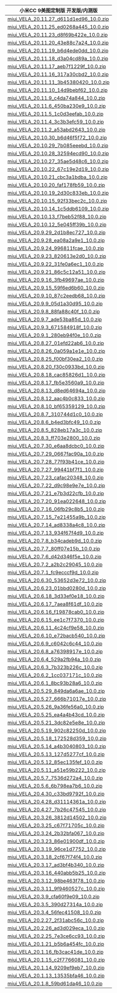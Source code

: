 | 小米CC 9美图定制版  开发版/内测版    |
| ---- |
| [miui_VELA_20.11.27_d611d1ed96_10.0.zip](https://hugeota.d.miui.com/20.11.27/miui_VELA_20.11.27_d611d1ed96_10.0.zip)    |
| [miui_VELA_20.11.25_ed0268a445_10.0.zip](https://hugeota.d.miui.com/20.11.25/miui_VELA_20.11.25_ed0268a445_10.0.zip)    |
| [miui_VELA_20.11.23_d8f69b422e_10.0.zip](https://hugeota.d.miui.com/20.11.23/miui_VELA_20.11.23_d8f69b422e_10.0.zip)    |
| [miui_VELA_20.11.20_43e88c7a24_10.0.zip](https://hugeota.d.miui.com/20.11.20/miui_VELA_20.11.20_43e88c7a24_10.0.zip)    |
| [miui_VELA_20.11.19_b6d4ede0dd_10.0.zip](https://hugeota.d.miui.com/20.11.19/miui_VELA_20.11.19_b6d4ede0dd_10.0.zip)    |
| [miui_VELA_20.11.18_d3a04cd89a_10.0.zip](https://hugeota.d.miui.com/20.11.18/miui_VELA_20.11.18_d3a04cd89a_10.0.zip)    |
| [miui_VELA_20.11.17_aeb7f1229f_10.0.zip](https://hugeota.d.miui.com/20.11.17/miui_VELA_20.11.17_aeb7f1229f_10.0.zip)    |
| [miui_VELA_20.11.16_317a30cbd2_10.0.zip](https://hugeota.d.miui.com/20.11.16/miui_VELA_20.11.16_317a30cbd2_10.0.zip)    |
| [miui_VELA_20.11.11_3b45380420_10.0.zip](https://hugeota.d.miui.com/20.11.11/miui_VELA_20.11.11_3b45380420_10.0.zip)    |
| [miui_VELA_20.11.10_14d9bebf62_10.0.zip](https://hugeota.d.miui.com/20.11.10/miui_VELA_20.11.10_14d9bebf62_10.0.zip)    |
| [miui_VELA_20.11.9_c4da74a844_10.0.zip](https://hugeota.d.miui.com/20.11.9/miui_VELA_20.11.9_c4da74a844_10.0.zip)    |
| [miui_VELA_20.11.6_450ba230e9_10.0.zip](https://hugeota.d.miui.com/20.11.6/miui_VELA_20.11.6_450ba230e9_10.0.zip)    |
| [miui_VELA_20.11.5_1c0d3eefab_10.0.zip](https://hugeota.d.miui.com/20.11.5/miui_VELA_20.11.5_1c0d3eefab_10.0.zip)    |
| [miui_VELA_20.11.4_3c3b3efc59_10.0.zip](https://hugeota.d.miui.com/20.11.4/miui_VELA_20.11.4_3c3b3efc59_10.0.zip)    |
| [miui_VELA_20.11.2_a53abd2643_10.0.zip](https://hugeota.d.miui.com/20.11.2/miui_VELA_20.11.2_a53abd2643_10.0.zip)    |
| [miui_VELA_20.10.30_b6d46f5f72_10.0.zip](https://hugeota.d.miui.com/20.10.30/miui_VELA_20.10.30_b6d46f5f72_10.0.zip)    |
| [miui_VELA_20.10.29_7b085eeebd_10.0.zip](https://hugeota.d.miui.com/20.10.29/miui_VELA_20.10.29_7b085eeebd_10.0.zip)    |
| [miui_VELA_20.10.28_32594ecd90_10.0.zip](https://hugeota.d.miui.com/20.10.28/miui_VELA_20.10.28_32594ecd90_10.0.zip)    |
| [miui_VELA_20.10.27_35ae5d48c6_10.0.zip](https://hugeota.d.miui.com/20.10.27/miui_VELA_20.10.27_35ae5d48c6_10.0.zip)    |
| [miui_VELA_20.10.22_67c19e2d19_10.0.zip](https://hugeota.d.miui.com/20.10.22/miui_VELA_20.10.22_67c19e2d19_10.0.zip)    |
| [miui_VELA_20.10.21_cbc3a1bdba_10.0.zip](https://hugeota.d.miui.com/20.10.21/miui_VELA_20.10.21_cbc3a1bdba_10.0.zip)    |
| [miui_VELA_20.10.20_faf178fb59_10.0.zip](https://hugeota.d.miui.com/20.10.20/miui_VELA_20.10.20_faf178fb59_10.0.zip)    |
| [miui_VELA_20.10.19_2d30c833eb_10.0.zip](https://hugeota.d.miui.com/20.10.19/miui_VELA_20.10.19_2d30c833eb_10.0.zip)    |
| [miui_VELA_20.10.15_92f33bec2c_10.0.zip](https://hugeota.d.miui.com/20.10.15/miui_VELA_20.10.15_92f33bec2c_10.0.zip)    |
| [miui_VELA_20.10.14_1c5ddb6109_10.0.zip](https://hugeota.d.miui.com/20.10.14/miui_VELA_20.10.14_1c5ddb6109_10.0.zip)    |
| [miui_VELA_20.10.13_f7beb52f88_10.0.zip](https://hugeota.d.miui.com/20.10.13/miui_VELA_20.10.13_f7beb52f88_10.0.zip)    |
| [miui_VELA_20.10.12_5e045ff39b_10.0.zip](https://hugeota.d.miui.com/20.10.12/miui_VELA_20.10.12_5e045ff39b_10.0.zip)    |
| [miui_VELA_20.9.29_2d1b8ec727_10.0.zip](https://hugeota.d.miui.com/20.9.29/miui_VELA_20.9.29_2d1b8ec727_10.0.zip)    |
| [miui_VELA_20.9.28_ea08a2a9e1_10.0.zip](https://hugeota.d.miui.com/20.9.28/miui_VELA_20.9.28_ea08a2a9e1_10.0.zip)    |
| [miui_VELA_20.9.24_996811fcae_10.0.zip](https://hugeota.d.miui.com/20.9.24/miui_VELA_20.9.24_996811fcae_10.0.zip)    |
| [miui_VELA_20.9.23_820613e2d0_10.0.zip](https://hugeota.d.miui.com/20.9.23/miui_VELA_20.9.23_820613e2d0_10.0.zip)    |
| [miui_VELA_20.9.22_31fe0a6ec1_10.0.zip](https://hugeota.d.miui.com/20.9.22/miui_VELA_20.9.22_31fe0a6ec1_10.0.zip)    |
| [miui_VELA_20.9.21_86c5c12a51_10.0.zip](https://hugeota.d.miui.com/20.9.21/miui_VELA_20.9.21_86c5c12a51_10.0.zip)    |
| [miui_VELA_20.9.16_3fb49697ae_10.0.zip](https://hugeota.d.miui.com/20.9.16/miui_VELA_20.9.16_3fb49697ae_10.0.zip)    |
| [miui_VELA_20.9.15_59f6ed6b60_10.0.zip](https://hugeota.d.miui.com/20.9.15/miui_VELA_20.9.15_59f6ed6b60_10.0.zip)    |
| [miui_VELA_20.9.10_87c2eedb68_10.0.zip](https://hugeota.d.miui.com/20.9.10/miui_VELA_20.9.10_87c2eedb68_10.0.zip)    |
| [miui_VELA_20.9.9_05d1a30d95_10.0.zip](https://hugeota.d.miui.com/20.9.9/miui_VELA_20.9.9_05d1a30d95_10.0.zip)    |
| [miui_VELA_20.9.8_88fa88c40f_10.0.zip](https://hugeota.d.miui.com/20.9.8/miui_VELA_20.9.8_88fa88c40f_10.0.zip)    |
| [miui_VELA_20.9.7_ade53ba85d_10.0.zip](https://hugeota.d.miui.com/20.9.7/miui_VELA_20.9.7_ade53ba85d_10.0.zip)    |
| [miui_VELA_20.9.3_671584918f_10.0.zip](https://hugeota.d.miui.com/20.9.3/miui_VELA_20.9.3_671584918f_10.0.zip)    |
| [miui_VELA_20.9.1_280eb94f0e_10.0.zip](https://hugeota.d.miui.com/20.9.1/miui_VELA_20.9.1_280eb94f0e_10.0.zip)    |
| [miui_VELA_20.8.27_01efd22ab6_10.0.zip](https://hugeota.d.miui.com/20.8.27/miui_VELA_20.8.27_01efd22ab6_10.0.zip)    |
| [miui_VELA_20.8.26_0a059a1e1e_10.0.zip](https://hugeota.d.miui.com/20.8.26/miui_VELA_20.8.26_0a059a1e1e_10.0.zip)    |
| [miui_VELA_20.8.25_f00bf30ea2_10.0.zip](https://hugeota.d.miui.com/20.8.25/miui_VELA_20.8.25_f00bf30ea2_10.0.zip)    |
| [miui_VELA_20.8.20_f30c0933bd_10.0.zip](https://hugeota.d.miui.com/20.8.20/miui_VELA_20.8.20_f30c0933bd_10.0.zip)    |
| [miui_VELA_20.8.18_cac85826d1_10.0.zip](https://hugeota.d.miui.com/20.8.18/miui_VELA_20.8.18_cac85826d1_10.0.zip)    |
| [miui_VELA_20.8.17_fb5e3560a9_10.0.zip](https://hugeota.d.miui.com/20.8.17/miui_VELA_20.8.17_fb5e3560a9_10.0.zip)    |
| [miui_VELA_20.8.13_d8ed64694a_10.0.zip](https://hugeota.d.miui.com/20.8.13/miui_VELA_20.8.13_d8ed64694a_10.0.zip)    |
| [miui_VELA_20.8.12_aac4b0c833_10.0.zip](https://hugeota.d.miui.com/20.8.12/miui_VELA_20.8.12_aac4b0c833_10.0.zip)    |
| [miui_VELA_20.8.10_bf65359129_10.0.zip](https://hugeota.d.miui.com/20.8.10/miui_VELA_20.8.10_bf65359129_10.0.zip)    |
| [miui_VELA_20.8.7_310744d1c0_10.0.zip](https://hugeota.d.miui.com/20.8.7/miui_VELA_20.8.7_310744d1c0_10.0.zip)    |
| [miui_VELA_20.8.6_b4ed3bfc49_10.0.zip](https://hugeota.d.miui.com/20.8.6/miui_VELA_20.8.6_b4ed3bfc49_10.0.zip)    |
| [miui_VELA_20.8.5_828eb17a3c_10.0.zip](https://hugeota.d.miui.com/20.8.5/miui_VELA_20.8.5_828eb17a3c_10.0.zip)    |
| [miui_VELA_20.8.3_ff703e2800_10.0.zip](https://hugeota.d.miui.com/20.8.3/miui_VELA_20.8.3_ff703e2800_10.0.zip)    |
| [miui_VELA_20.7.30_e6aa8dcbc0_10.0.zip](https://hugeota.d.miui.com/20.7.30/miui_VELA_20.7.30_e6aa8dcbc0_10.0.zip)    |
| [miui_VELA_20.7.29_0667fac90a_10.0.zip](https://hugeota.d.miui.com/20.7.29/miui_VELA_20.7.29_0667fac90a_10.0.zip)    |
| [miui_VELA_20.7.28_77f93b41ce_10.0.zip](https://hugeota.d.miui.com/20.7.28/miui_VELA_20.7.28_77f93b41ce_10.0.zip)    |
| [miui_VELA_20.7.27_99441bf7f1_10.0.zip](https://hugeota.d.miui.com/20.7.27/miui_VELA_20.7.27_99441bf7f1_10.0.zip)    |
| [miui_VELA_20.7.23_cafac20348_10.0.zip](https://hugeota.d.miui.com/20.7.23/miui_VELA_20.7.23_cafac20348_10.0.zip)    |
| [miui_VELA_20.7.22_d9c98e9e7e_10.0.zip](https://hugeota.d.miui.com/20.7.22/miui_VELA_20.7.22_d9c98e9e7e_10.0.zip)    |
| [miui_VELA_20.7.21_e7b3d22cfb_10.0.zip](https://hugeota.d.miui.com/20.7.21/miui_VELA_20.7.21_e7b3d22cfb_10.0.zip)    |
| [miui_VELA_20.7.20_91ea022648_10.0.zip](https://hugeota.d.miui.com/20.7.20/miui_VELA_20.7.20_91ea022648_10.0.zip)    |
| [miui_VELA_20.7.16_06fb29c8b5_10.0.zip](https://hugeota.d.miui.com/20.7.16/miui_VELA_20.7.16_06fb29c8b5_10.0.zip)    |
| [miui_VELA_20.7.15_7e21455a9b_10.0.zip](https://hugeota.d.miui.com/20.7.15/miui_VELA_20.7.15_7e21455a9b_10.0.zip)    |
| [miui_VELA_20.7.14_ad8338a4c8_10.0.zip](https://hugeota.d.miui.com/20.7.14/miui_VELA_20.7.14_ad8338a4c8_10.0.zip)    |
| [miui_VELA_20.7.13_934f67f4d9_10.0.zip](https://hugeota.d.miui.com/20.7.13/miui_VELA_20.7.13_934f67f4d9_10.0.zip)    |
| [miui_VELA_20.7.8_b34cadeb9d_10.0.zip](https://hugeota.d.miui.com/20.7.8/miui_VELA_20.7.8_b34cadeb9d_10.0.zip)    |
| [miui_VELA_20.7.7_80ff07e15b_10.0.zip](https://hugeota.d.miui.com/20.7.7/miui_VELA_20.7.7_80ff07e15b_10.0.zip)    |
| [miui_VELA_20.7.6_d42d346f5e_10.0.zip](https://hugeota.d.miui.com/20.7.6/miui_VELA_20.7.6_d42d346f5e_10.0.zip)    |
| [miui_VELA_20.7.2_a2b2c29045_10.0.zip](https://hugeota.d.miui.com/20.7.2/miui_VELA_20.7.2_a2b2c29045_10.0.zip)    |
| [miui_VELA_20.7.1_fc9ecccf9d_10.0.zip](https://hugeota.d.miui.com/20.7.1/miui_VELA_20.7.1_fc9ecccf9d_10.0.zip)    |
| [miui_VELA_20.6.30_53652d3e72_10.0.zip](https://hugeota.d.miui.com/20.6.30/miui_VELA_20.6.30_53652d3e72_10.0.zip)    |
| [miui_VELA_20.6.23_01bbd0280d_10.0.zip](https://hugeota.d.miui.com/20.6.23/miui_VELA_20.6.23_01bbd0280d_10.0.zip)    |
| [miui_VELA_20.6.18_3d33ef0e18_10.0.zip](https://hugeota.d.miui.com/20.6.18/miui_VELA_20.6.18_3d33ef0e18_10.0.zip)    |
| [miui_VELA_20.6.17_7aea8f61df_10.0.zip](https://hugeota.d.miui.com/20.6.17/miui_VELA_20.6.17_7aea8f61df_10.0.zip)    |
| [miui_VELA_20.6.16_f19878cab0_10.0.zip](https://hugeota.d.miui.com/20.6.16/miui_VELA_20.6.16_f19878cab0_10.0.zip)    |
| [miui_VELA_20.6.15_ee1c7f7370_10.0.zip](https://hugeota.d.miui.com/20.6.15/miui_VELA_20.6.15_ee1c7f7370_10.0.zip)    |
| [miui_VELA_20.6.11_4c24cf9e58_10.0.zip](https://hugeota.d.miui.com/20.6.11/miui_VELA_20.6.11_4c24cf9e58_10.0.zip)    |
| [miui_VELA_20.6.10_e72bacb540_10.0.zip](https://hugeota.d.miui.com/20.6.10/miui_VELA_20.6.10_e72bacb540_10.0.zip)    |
| [miui_VELA_20.6.9_c6042c6c44_10.0.zip](https://hugeota.d.miui.com/20.6.9/miui_VELA_20.6.9_c6042c6c44_10.0.zip)    |
| [miui_VELA_20.6.8_a76398917e_10.0.zip](https://hugeota.d.miui.com/20.6.8/miui_VELA_20.6.8_a76398917e_10.0.zip)    |
| [miui_VELA_20.6.4_529a2fb94a_10.0.zip](https://hugeota.d.miui.com/20.6.4/miui_VELA_20.6.4_529a2fb94a_10.0.zip)    |
| [miui_VELA_20.6.3_7b323b226c_10.0.zip](https://hugeota.d.miui.com/20.6.3/miui_VELA_20.6.3_7b323b226c_10.0.zip)    |
| [miui_VELA_20.6.2_1cc037171c_10.0.zip](https://hugeota.d.miui.com/20.6.2/miui_VELA_20.6.2_1cc037171c_10.0.zip)    |
| [miui_VELA_20.6.1_8bc93b28a6_10.0.zip](https://hugeota.d.miui.com/20.6.1/miui_VELA_20.6.1_8bc93b28a6_10.0.zip)    |
| [miui_VELA_20.5.29_849da6a6ae_10.0.zip](https://hugeota.d.miui.com/20.5.29/miui_VELA_20.5.29_849da6a6ae_10.0.zip)    |
| [miui_VELA_20.5.27_666b71017e_10.0.zip](https://hugeota.d.miui.com/20.5.27/miui_VELA_20.5.27_666b71017e_10.0.zip)    |
| [miui_VELA_20.5.26_9a36fe56a0_10.0.zip](https://hugeota.d.miui.com/20.5.26/miui_VELA_20.5.26_9a36fe56a0_10.0.zip)    |
| [miui_VELA_20.5.25_ea4a4b43cd_10.0.zip](https://hugeota.d.miui.com/20.5.25/miui_VELA_20.5.25_ea4a4b43cd_10.0.zip)    |
| [miui_VELA_20.5.21_3dc82e5e8e_10.0.zip](https://hugeota.d.miui.com/20.5.21/miui_VELA_20.5.21_3dc82e5e8e_10.0.zip)    |
| [miui_VELA_20.5.19_902c82250d_10.0.zip](https://hugeota.d.miui.com/20.5.19/miui_VELA_20.5.19_902c82250d_10.0.zip)    |
| [miui_VELA_20.5.18_172528d359_10.0.zip](https://hugeota.d.miui.com/20.5.18/miui_VELA_20.5.18_172528d359_10.0.zip)    |
| [miui_VELA_20.5.14_a4b3040803_10.0.zip](https://hugeota.d.miui.com/20.5.14/miui_VELA_20.5.14_a4b3040803_10.0.zip)    |
| [miui_VELA_20.5.13_127d5277cf_10.0.zip](https://hugeota.d.miui.com/20.5.13/miui_VELA_20.5.13_127d5277cf_10.0.zip)    |
| [miui_VELA_20.5.12_85ec135fef_10.0.zip](https://hugeota.d.miui.com/20.5.12/miui_VELA_20.5.12_85ec135fef_10.0.zip)    |
| [miui_VELA_20.5.11_a51e59b222_10.0.zip](https://hugeota.d.miui.com/20.5.11/miui_VELA_20.5.11_a51e59b222_10.0.zip)    |
| [miui_VELA_20.5.7_7536d272a4_10.0.zip](https://hugeota.d.miui.com/20.5.7/miui_VELA_20.5.7_7536d272a4_10.0.zip)    |
| [miui_VELA_20.5.6_6b798ea7b6_10.0.zip](https://hugeota.d.miui.com/20.5.6/miui_VELA_20.5.6_6b798ea7b6_10.0.zip)    |
| [miui_VELA_20.4.30_c33bd9792f_10.0.zip](https://hugeota.d.miui.com/20.4.30/miui_VELA_20.4.30_c33bd9792f_10.0.zip)    |
| [miui_VELA_20.4.28_d31114361a_10.0.zip](https://hugeota.d.miui.com/20.4.28/miui_VELA_20.4.28_d31114361a_10.0.zip)    |
| [miui_VELA_20.4.27_7b26c47545_10.0.zip](https://hugeota.d.miui.com/20.4.27/miui_VELA_20.4.27_7b26c47545_10.0.zip)    |
| [miui_VELA_20.3.26_3812d14502_10.0.zip](https://hugeota.d.miui.com/20.3.26/miui_VELA_20.3.26_3812d14502_10.0.zip)    |
| [miui_VELA_20.3.25_c67f71705c_10.0.zip](https://hugeota.d.miui.com/20.3.25/miui_VELA_20.3.25_c67f71705c_10.0.zip)    |
| [miui_VELA_20.3.24_2b32bfa067_10.0.zip](https://hugeota.d.miui.com/20.3.24/miui_VELA_20.3.24_2b32bfa067_10.0.zip)    |
| [miui_VELA_20.3.23_86e01900df_10.0.zip](https://hugeota.d.miui.com/20.3.23/miui_VELA_20.3.23_86e01900df_10.0.zip)    |
| [miui_VELA_20.3.19_96ce1d7752_10.0.zip](https://hugeota.d.miui.com/20.3.19/miui_VELA_20.3.19_96ce1d7752_10.0.zip)    |
| [miui_VELA_20.3.18_2cf67f74f4_10.0.zip](https://hugeota.d.miui.com/20.3.18/miui_VELA_20.3.18_2cf67f74f4_10.0.zip)    |
| [miui_VELA_20.3.17_ad3bf4b340_10.0.zip](https://hugeota.d.miui.com/20.3.17/miui_VELA_20.3.17_ad3bf4b340_10.0.zip)    |
| [miui_VELA_20.3.16_440abb5b25_10.0.zip](https://hugeota.d.miui.com/20.3.16/miui_VELA_20.3.16_440abb5b25_10.0.zip)    |
| [miui_VELA_20.3.12_98be463f78_10.0.zip](https://hugeota.d.miui.com/20.3.12/miui_VELA_20.3.12_98be463f78_10.0.zip)    |
| [miui_VELA_20.3.11_9f9460527c_10.0.zip](https://hugeota.d.miui.com/20.3.11/miui_VELA_20.3.11_9f9460527c_10.0.zip)    |
| [miui_VELA_20.3.9_cfa60f9e09_10.0.zip](https://hugeota.d.miui.com/20.3.9/miui_VELA_20.3.9_cfa60f9e09_10.0.zip)    |
| [miui_VELA_20.3.5_390d27314a_10.0.zip](https://hugeota.d.miui.com/20.3.5/miui_VELA_20.3.5_390d27314a_10.0.zip)    |
| [miui_VELA_20.3.4_56fec41508_10.0.zip](https://hugeota.d.miui.com/20.3.4/miui_VELA_20.3.4_56fec41508_10.0.zip)    |
| [miui_VELA_20.2.27_2f31abc56c_10.0.zip](https://hugeota.d.miui.com/20.2.27/miui_VELA_20.2.27_2f31abc56c_10.0.zip)    |
| [miui_VELA_20.2.26_ad3d029eca_10.0.zip](https://hugeota.d.miui.com/20.2.26/miui_VELA_20.2.26_ad3d029eca_10.0.zip)    |
| [miui_VELA_20.2.25_7e3ce6cc93_10.0.zip](https://hugeota.d.miui.com/20.2.25/miui_VELA_20.2.25_7e3ce6cc93_10.0.zip)    |
| [miui_VELA_20.1.21_b5b6a454fc_10.0.zip](https://hugeota.d.miui.com/20.1.21/miui_VELA_20.1.21_b5b6a454fc_10.0.zip)    |
| [miui_VELA_20.1.16_fb3cac41de_10.0.zip](https://hugeota.d.miui.com/20.1.16/miui_VELA_20.1.16_fb3cac41de_10.0.zip)    |
| [miui_VELA_20.1.15_c2f7766081_10.0.zip](https://hugeota.d.miui.com/20.1.15/miui_VELA_20.1.15_c2f7766081_10.0.zip)    |
| [miui_VELA_20.1.14_9209ef9eb7_10.0.zip](https://hugeota.d.miui.com/20.1.14/miui_VELA_20.1.14_9209ef9eb7_10.0.zip)    |
| [miui_VELA_20.1.13_13535bfa46_10.0.zip](https://hugeota.d.miui.com/20.1.13/miui_VELA_20.1.13_13535bfa46_10.0.zip)    |
| [miui_VELA_20.1.8_59bd61da46_10.0.zip](https://hugeota.d.miui.com/20.1.8/miui_VELA_20.1.8_59bd61da46_10.0.zip)    |
